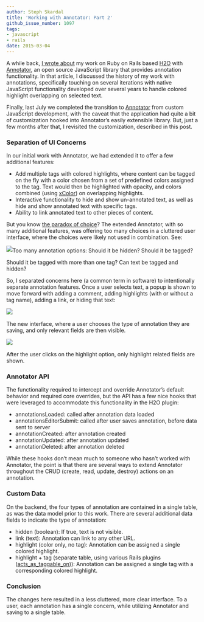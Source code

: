 ```yaml
---
author: Steph Skardal
title: 'Working with Annotator: Part 2'
github_issue_number: 1097
tags:
- javascript
- rails
date: 2015-03-04
---
```




A while back, [I wrote about](/blog/2014/07/interactive-highlighting-and/) my work on Ruby on Rails based [H2O](http://cyber.law.harvard.edu/research/h2o) with [Annotator](http://annotatorjs.org/), an open source JavaScript library that provides annotation functionality. In that article, I discussed the history of my work with annotations, specifically touching on several iterations with native JavaScript functionality developed over several years to handle colored highlight overlapping on selected text.

Finally, last July we completed the transition to [Annotator](http://annotatorjs.org/) from custom JavaScript development, with the caveat that the application had quite a bit of customization hooked into Annotator’s easily extensible library. But, just a few months after that, I revisited the customization, described in this post.

### Separation of UI Concerns

In our initial work with Annotator, we had extended it to offer a few additional features:

- Add multiple tags with colored highlights, where content can be tagged on the fly with a color chosen from a set of predefined colors assigned to the tag. Text would then be highlighted with opacity, and colors combined (using [xColor](https://github.com/infusion/jQuery-xcolor)) on overlapping highlights.
- Interactive functionality to hide and show un-annotated text, as well as hide and show annotated text with specific tags.
- Ability to link annotated text to other pieces of content.

But you know [the paradox of choice](https://www.ted.com/talks/barry_schwartz_on_the_paradox_of_choice?language=en)? The extended Annotator, with so many additional features, was offering too many choices in a cluttered user interface, where the choices were likely not used in combination. See:

<img border="0" src="/blog/2015/03/working-with-annotator-part-2/image-0.png" style="margin-bottom:2px;"/>Too many annotation options: Should it be hidden? Should it be tagged?

Should it be tagged with more than one tag? Can text be tagged and hidden?

So, I separated concerns here (a common term in software) to intentionally separate annotation features. Once a user selects text, a popup is shown to move forward with adding a comment, adding highlights (with or without a tag name), adding a link, or hiding that text:

<img border="0" src="/blog/2015/03/working-with-annotator-part-2/image-1.png" style="margin-bottom:2px;"/>

The new interface, where a user chooses the type of annotation they are saving, and only relevant fields are then visible.

<img border="0" src="/blog/2015/03/working-with-annotator-part-2/image-2.png" style="margin-bottom:2px;"/>

After the user clicks on the highlight option, only highlight related fields are shown.

### Annotator API

The functionality required to intercept and override Annotator’s default behavior and required core overrides, but the API has a few nice hooks that were leveraged to accommodate this functionality in the  H2O plugin:

- annotationsLoaded: called after annotation data loaded
- annotationsEditorSubmit: called after user saves annotation, before data sent to server
- annotationCreated: after annotation created
- annotationUpdated: after annotation updated
- annotationDeleted: after annotation deleted

While these hooks don’t mean much to someone who hasn’t worked with Annotator, the point is that there are several ways to extend Annotator throughout the CRUD (create, read, update, destroy) actions on an annotation.

### Custom Data

On the backend, the four types of annotation are contained in a single table, as was the data model prior to this work. There are several additional data fields to indicate the type of annotation:

- hidden (boolean): If true, text is not visible.
- link (text): Annotation can link to any other URL.
- highlight (color only, no tag): Annotation can be assigned a single colored highlight.
- highlight + tag (separate table, using various Rails plugins ([acts_as_taggable_on](https://github.com/mbleigh/acts-as-taggable-on))): Annotation can be assigned a single tag with a corresponding colored highlight.

### Conclusion

The changes here resulted in a less cluttered, more clear interface. To a user, each annotation has a single concern, while utilizing Annotator and saving to a single table.


